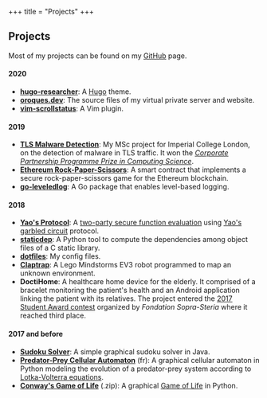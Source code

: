 +++
title = "Projects"
+++

## Projects

Most of my projects can be found on my [GitHub](https://github.com/ojroques) page.

#### 2020
* [**hugo-researcher**](https://github.com/ojroques/hugo-researcher):
A [Hugo](https://gohugo.io/) theme.
* [**oroques.dev**](https://github.com/ojroques/oroques.dev):
The source files of my virtual private server and website.
* [**vim-scrollstatus**](https://github.com/ojroques/vim-scrollstatus):
A Vim plugin.

#### 2019
* [**TLS Malware Detection**](https://github.com/ojroques/tls-malware-detection):
My MSc project for Imperial College London, on the detection of malware in TLS traffic. It won the [*Corporate Partnership Programme Prize in Computing Science*](https://www.imperial.ac.uk/computing/prospective-students/distinguished-projects/pg-prizes/).
* [**Ethereum Rock-Paper-Scissors**](https://github.com/ojroques/ethereum-rockpaperscissors):
A smart contract that implements a secure rock-paper-scissors game for the Ethereum blockchain.
* [**go-leveledlog**](https://github.com/ojroques/leveledlog):
A Go package that enables level-based logging.

#### 2018
* [**Yao's Protocol**](https://github.com/ojroques/garbled-circuit):
A [two-party secure function evaluation](https://en.wikipedia.org/wiki/Secure_two-party_computation) using [Yao's garbled circuit](https://en.wikipedia.org/wiki/Garbled_circuit) protocol.
* [**staticdep**](https://github.com/ojroques/staticdep):
A Python tool to compute the dependencies among object files of a C static library.
* [**dotfiles**](https://github.com/ojroques/dotfiles):
My config files.
* [**Claptrap**](https://github.com/ojroques/osproject-claptrap): A Lego Mindstorms EV3 robot programmed to map an unknown environment.
* **DoctiHome**: A healthcare home device for the elderly. It comprised of a bracelet monitoring the patient's health and an Android application linking the patient with its relatives. The project entered the [2017 Student Award contest](http://www.fondationsoprasteria.org/prix-etudiants) organized by *Fondation Sopra-Steria* where it reached third place.

#### 2017 and before
* [**Sudoku Solver**](https://github.com/ojroques/sudoku-solver):
A simple graphical sudoku solver in Java.
* [**Predator-Prey Cellular Automaton**](https://github.com/ojroques/predator-prey-automaton) (fr):
A graphical cellular automaton in Python modeling the evolution of a predator-prey system according to [Lotka-Volterra equations](https://en.wikipedia.org/wiki/Lotka–Volterra_equations).
* [**Conway's Game of Life**](game-of-life.zip) (.zip): A graphical [Game of Life](https://en.wikipedia.org/wiki/Conway%27s_Game_of_Life) in Python.
